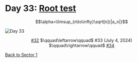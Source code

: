 # Day 33: [Root test](https://en.wikipedia.org/wiki/Root_test)

$$\alpha=\limsup_{n\to\infty}\sqrt[n]{|a_n|}$$

<picture><img alt="Day 33" src="0033.png"></picture>

<center><a href="0032.html">#32</a> $\qquad\leftarrow\qquad$ #33 (July 4, 2024) $\qquad\rightarrow\qquad$ <a href="0034.html">#34</a></center>

[Back to Sector 1](../0-63.md)